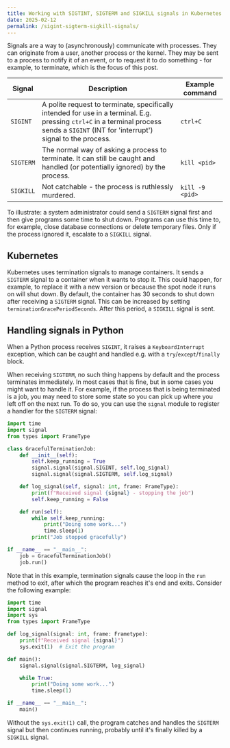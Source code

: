 ```yaml
---
title: Working with SIGTINT, SIGTERM and SIGKILL signals in Kubernetes and Python
date: 2025-02-12
permalink: /sigint-sigterm-sigkill-signals/
---
```


Signals are a way to (asynchronously) communicate with processes. They can originate from a user, another process or the kernel. They may be sent to a process to notify it of an event, or to request it to do something - for example, to terminate, which is the focus of this post.

| Signal  | Description                                                                                       | Example command          |
|---------|---------------------------------------------------------------------------------------------------|--------------------------|
| `SIGINT`| A polite request to terminate, specifically intended for use in a terminal. E.g. pressing `ctrl+C` in a terminal process sends a `SIGINT` (INT for 'interrupt') signal to the process. | `ctrl+C`                 |
| `SIGTERM`| The normal way of asking a process to terminate. It can still be caught and handled (or potentially ignored) by the process. | `kill <pid>`             |
| `SIGKILL`| Not catchable - the process is ruthlessly murdered.                                            | `kill -9 <pid>`          |

To illustrate: a system administrator could send a `SIGTERM` signal first and then give programs some time to shut down. Programs can use this time to, for example, close database connections or delete temporary files. Only if the process ignored it, escalate to a `SIGKILL` signal.

## Kubernetes

Kubernetes uses termination signals to manage containers. It sends a `SIGTERM` signal to a container when it wants to stop it. This could happen, for example, to replace it with a new version or because the spot node it runs on will shut down. By default, the container has 30 seconds to shut down after receiving a `SIGTERM` signal. This can be increased by setting `terminationGracePeriodSeconds`. After this period, a `SIGKILL` signal is sent.

## Handling signals in Python

When a Python process receives `SIGINT`, it raises a `KeyboardInterrupt` exception, which can be caught and handled e.g. with a `try`/`except`/`finally` block.

When receiving `SIGTERM`, no such thing happens by default and the process terminates immediately. In most cases that is fine, but in some cases you might want to handle it. For example, if the process that is being terminated is a job, you may need to store some state so you can pick up where you left off on the next run. To do so, you can use the `signal` module to register a handler for the `SIGTERM` signal:

```python
import time
import signal
from types import FrameType

class GracefulTerminationJob:
    def __init__(self):
        self.keep_running = True
        signal.signal(signal.SIGINT, self.log_signal)
        signal.signal(signal.SIGTERM, self.log_signal)

    def log_signal(self, signal: int, frame: FrameType):
        print(f"Received signal {signal} - stopping the job")
        self.keep_running = False

    def run(self):
        while self.keep_running:
            print("Doing some work...")
            time.sleep(1)
        print("Job stopped gracefully")

if __name__ == "__main__":
    job = GracefulTerminationJob()
    job.run()
```

Note that in this example, termination signals cause the loop in the `run` method to exit, after which the program reaches it's end and exits. Consider the following example:

```python
import time
import signal
import sys
from types import FrameType

def log_signal(signal: int, frame: Frametype):
    print(f"Received signal {signal}")
    sys.exit(1)  # Exit the program

def main():
    signal.signal(signal.SIGTERM, log_signal)

    while True:
        print("Doing some work...")
        time.sleep(1)

if __name__ == "__main__":
    main()
```

Without the `sys.exit(1)` call, the program catches and handles the `SIGTERM` signal but then continues running, probably until it's finally  killed by a `SIGKILL` signal.
